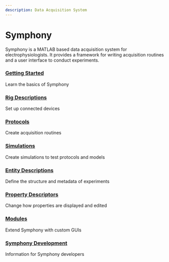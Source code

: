 ```yaml
---
description: Data Acquisition System
---
```


# Symphony

Symphony is a MATLAB based data acquisition system for electrophysiologists. It provides a framework for writing acquisition routines and a user interface to conduct experiments.

### [Getting Started](Getting-Started.md)  
Learn the basics of Symphony

### [Rig Descriptions](Rig-Descriptions.md)  
Set up connected devices

### [Protocols](Protocols.md)  
Create acquisition routines

### [Simulations](Simulations.md)
Create simulations to test protocols and models

### [Entity Descriptions](Entity-Descriptions.md)  
Define the structure and metadata of experiments

### [Property Descriptors](Property-Descriptors.md)
Change how properties are displayed and edited

### [Modules](Modules.md)  
Extend Symphony with custom GUIs

### [Symphony Development](Symphony-Development.md)  
Information for Symphony developers
